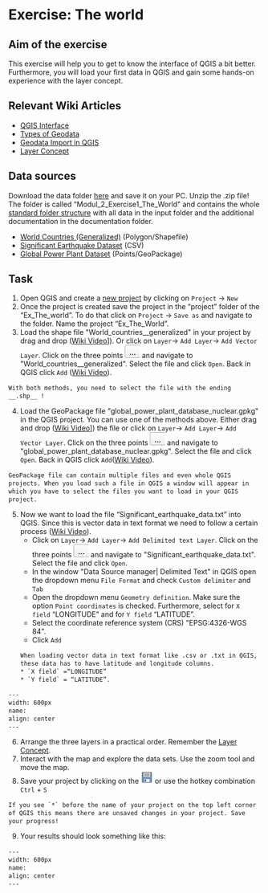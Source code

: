 # Exercise: The world

## Aim of the exercise

This exercise will help you to get to know the interface of QGIS a bit better. Furthermore, you will load your first data in QGIS and gain some hands-on experience with the layer concept.

## Relevant Wiki Articles

* [QGIS Interface](https://giscience.github.io/gis-training-resource-center/content/Wiki/en_qgis_interface_wiki.html)
* [Types of Geodata](https://giscience.github.io/gis-training-resource-center/content/Wiki/en_qgis_geodata_types_wiki.html)
* [Geodata Import in QGIS](https://giscience.github.io/gis-training-resource-center/content/Wiki/en_qgis_import_geodata_wiki.html)
* [Layer Concept](https://giscience.github.io/gis-training-resource-center/content/Wiki/en_qgis_layer_concept_wiki.html)

## Data sources

Download the data folder [here](https://nexus.heigit.org/repository/gis-training-resource-center/Modul_2/Modul_2_Exercise1_The_World/Modul2_Exercise1_The_World.zip) and save it on your PC. Unzip the .zip file!
The folder is called “Modul_2_Exercise1_The_World" and contains the whole [standard folder structure](https://giscience.github.io/gis-training-resource-center/content/Wiki/en_qgis_projects_folder_structure_wiki.html#standard-folder-structure) with all data in the input folder and the additional documentation in the documentation folder.

- [World Countries (Generalized)](https://hub.arcgis.com/datasets/2b93b06dc0dc4e809d3c8db5cb96ba69_0/explore) (Polygon/Shapefile)
- [Significant Earthquake Dataset](https://www.ncei.noaa.gov/access/metadata/landing-page/bin/iso?id=gov.noaa.ngdc.mgg.hazards:G012153) (CSV)
- [Global Power Plant Dataset](https://datasets.wri.org/dataset/globalpowerplantdatabase) (Points/GeoPackage)

## Task

1. Open QGIS and create a [new project](https://giscience.github.io/gis-training-resource-center/content/Wiki/en_qgis_projects_folder_structure_wiki.html#step-by-step-setting-up-a-new-qgis-project-from-scratch) by clicking on `Project` -> `New`
2. Once the project is created save the project in the “project” folder of the “Ex_The_world”.  To do that click on `Project` -> `Save as` and navigate to the folder. Name the project “Ex_The_World”.
3. Load the shape file "World_countries__generalized" in your project by drag and drop ([Wiki Video](https://giscience.github.io/gis-training-resource-center/content/Wiki/en_qgis_import_geodata_wiki.html#open-vector-data-via-drag-and-drop)]). Or click on `Layer`-> `Add Layer`-> `Add Vector Layer`. Click on the three points ![](/fig/Three_points.png) and navigate to "World_countries__generalized". Select the file and click `Open`. Back in QGIS click `Add` ([Wiki Video](https://giscience.github.io/gis-training-resource-center/content/Wiki/en_qgis_import_geodata_wiki.html#open-vector-data-via-layer-tab)).
``` {Attention}
With both methods, you need to select the file with the ending __.shp__ ! 
```
4. Load the GeoPackage file "global_power_plant_database_nuclear.gpkg" in the QGIS project. You can use one of the methods above. Either drag and drop ([Wiki Video](https://giscience.github.io/gis-training-resource-center/content/Wiki/en_qgis_import_geodata_wiki.html#open-vector-data-via-drag-and-drop)]) the file or click on `Layer`-> `Add Layer`-> `Add Vector Layer`. Click on the three points ![](/fig/Three_points.png) and navigate to "global_power_plant_database_nuclear.gpkg". Select the file and click `Open`. Back in QGIS click `Add`([Wiki Video](https://giscience.github.io/gis-training-resource-center/content/Wiki/en_qgis_import_geodata_wiki.html#open-vector-data-via-layer-tab)).
```{Note}
GeoPackage file can contain multiple files and even whole QGIS projects. When you load such a file in QGIS a window will appear in which you have to select the files you want to load in your QGIS project.
```
5. Now we want to load the file “Significant_earthquake_data.txt” into QGIS. Since this is vector data in text format we need to follow a certain process ([Wiki Video](https://giscience.github.io/gis-training-resource-center/content/Wiki/en_qgis_import_geodata_wiki.html#open-csv-data-in-qgis)).
    * Click on `Layer`-> `Add Layer`-> `Add Delimited text Layer`. Click on the three points ![](/fig/Three_points.png) and navigate to "Significant_earthquake_data.txt". Select the file and click `Open`.
    * In the window "Data Source manager| Delimited Text" in QGIS open the dropdown menu `File Format` and check `Custom delimiter` and `Tab`
    * Open the dropdown menu `Geometry definition`. Make sure the option `Point coordinates` is checked. Furthermore, select for `X field` “LONGITUDE” and for `Y field` “LATITUDE”.
    * Select the coordinate reference system (CRS) "EPSG:4326-WGS 84".
    * Click `Add`
    ```{Note}
    When loading vector data in text format like .csv or .txt in QGIS, these data has to have latitude and longitude columns. 
    * `X field` =“LONGITUDE” 
    * `Y field` = “LATITUDE”.
    ```
```{figure} /fig/en_ex_The_world_add_text_layer_import.png
---
width: 600px
name: 
align: center
---
```
6. Arrange the three layers in a practical order. Remember the  [Layer Concept](https://giscience.github.io/gis-training-resource-center/content/Wiki/en_qgis_layer_concept_wiki.html).
7. Interact with the map and explore the data sets. Use the zoom tool and move the map.
8. Save your project by clicking on the ![](/fig/mActionFileSave.png) or use the hotkey combination `Ctrl` + `S`
```{Tip}
If you see `*` before the name of your project on the top left corner of QGIS this means there are unsaved changes in your project. Save your progress!
```
9. Your results should look something like this: 
```{figure} /fig/en_ex_The_world_result.png
---
width: 600px
name: 
align: center
---
```









